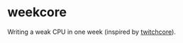 # weekcore

Writing a weak CPU in one week (inspired by [twitchcore](https://github.com/geohot/twitchcore)).
